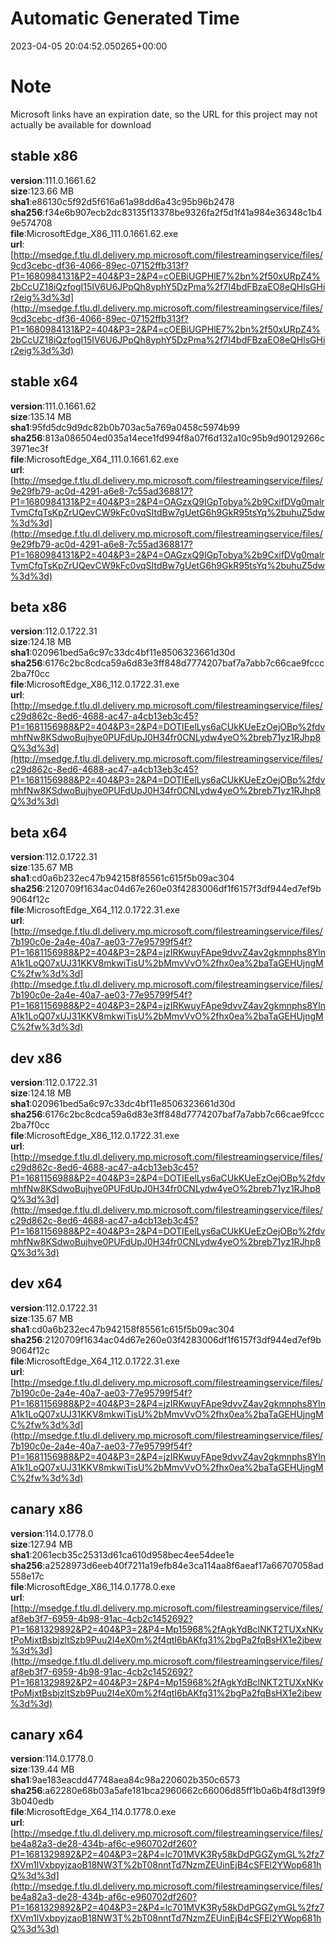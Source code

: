 # Automatic Generated Time
2023-04-05 20:04:52.050265+00:00

# Note
Microsoft links have an expiration date, so the URL for this project may not actually be available for download

## stable x86
**version**:111.0.1661.62  
**size**:123.66 MB  
**sha1**:e86130c5f92d5f616a61a98dd6a43c95b96b2478  
**sha256**:f34e6b907ecb2dc83135f13378be9326fa2f5d1f41a984e36348c1b49e574708  
**file**:MicrosoftEdge_X86_111.0.1661.62.exe  
**url**:[http://msedge.f.tlu.dl.delivery.mp.microsoft.com/filestreamingservice/files/9cd3cebc-df36-4066-89ec-07152ffb313f?P1=1680984131&P2=404&P3=2&P4=cOEBiUGPHlE7%2bn%2f50xURpZ4%2bCcUZ18iQzfogI15IV6U6JPpQh8yphY5DzPma%2f7I4bdFBzaEO8eQHlsGHir2eig%3d%3d](http://msedge.f.tlu.dl.delivery.mp.microsoft.com/filestreamingservice/files/9cd3cebc-df36-4066-89ec-07152ffb313f?P1=1680984131&P2=404&P3=2&P4=cOEBiUGPHlE7%2bn%2f50xURpZ4%2bCcUZ18iQzfogI15IV6U6JPpQh8yphY5DzPma%2f7I4bdFBzaEO8eQHlsGHir2eig%3d%3d)  

## stable x64
**version**:111.0.1661.62  
**size**:135.14 MB  
**sha1**:95fd5dc9d9dc82b0b703ac5a769a0458c5974b99  
**sha256**:813a086504ed035a14ece1fd994f8a07f6d132a10c95b9d90129266c3971ec3f  
**file**:MicrosoftEdge_X64_111.0.1661.62.exe  
**url**:[http://msedge.f.tlu.dl.delivery.mp.microsoft.com/filestreamingservice/files/9e29fb79-ac0d-4291-a6e8-7c55ad368817?P1=1680984131&P2=404&P3=2&P4=OAGzxQ9IGpTobya%2b9CxifDVg0malrTvmCfqTsKpZrUQevCW9kFc0vqSItdBw7gUetG6h9GkR95tsYq%2buhuZ5dw%3d%3d](http://msedge.f.tlu.dl.delivery.mp.microsoft.com/filestreamingservice/files/9e29fb79-ac0d-4291-a6e8-7c55ad368817?P1=1680984131&P2=404&P3=2&P4=OAGzxQ9IGpTobya%2b9CxifDVg0malrTvmCfqTsKpZrUQevCW9kFc0vqSItdBw7gUetG6h9GkR95tsYq%2buhuZ5dw%3d%3d)  

## beta x86
**version**:112.0.1722.31  
**size**:124.18 MB  
**sha1**:020961bed5a6c97c33dc4bf11e8506323661d30d  
**sha256**:6176c2bc8cdca59a6d83e3ff848d7774207baf7a7abb7c66cae9fccc2ba7f0cc  
**file**:MicrosoftEdge_X86_112.0.1722.31.exe  
**url**:[http://msedge.f.tlu.dl.delivery.mp.microsoft.com/filestreamingservice/files/c29d862c-8ed6-4688-ac47-a4cb13eb3c45?P1=1681156988&P2=404&P3=2&P4=DOTIEelLys6aCUkKUeEzOejOBp%2fdvmhfNw8KSdwoBujhye0PUFdUpJ0H34fr0CNLydw4yeO%2breb71yz1RJhp8Q%3d%3d](http://msedge.f.tlu.dl.delivery.mp.microsoft.com/filestreamingservice/files/c29d862c-8ed6-4688-ac47-a4cb13eb3c45?P1=1681156988&P2=404&P3=2&P4=DOTIEelLys6aCUkKUeEzOejOBp%2fdvmhfNw8KSdwoBujhye0PUFdUpJ0H34fr0CNLydw4yeO%2breb71yz1RJhp8Q%3d%3d)  

## beta x64
**version**:112.0.1722.31  
**size**:135.67 MB  
**sha1**:cd0a6b232ec47b942158f85561c615f5b09ac304  
**sha256**:2120709f1634ac04d67e260e03f4283006df1f6157f3df944ed7ef9b9064f12c  
**file**:MicrosoftEdge_X64_112.0.1722.31.exe  
**url**:[http://msedge.f.tlu.dl.delivery.mp.microsoft.com/filestreamingservice/files/7b190c0e-2a4e-40a7-ae03-77e95799f54f?P1=1681156988&P2=404&P3=2&P4=jzIRKwuyFApe9dvvZ4av2gkmnphs8YlnA1k1LoQ07xUJ31KKV8mkwiTisU%2bMmvVvO%2fhx0ea%2baTaGEHUjngMC%2fw%3d%3d](http://msedge.f.tlu.dl.delivery.mp.microsoft.com/filestreamingservice/files/7b190c0e-2a4e-40a7-ae03-77e95799f54f?P1=1681156988&P2=404&P3=2&P4=jzIRKwuyFApe9dvvZ4av2gkmnphs8YlnA1k1LoQ07xUJ31KKV8mkwiTisU%2bMmvVvO%2fhx0ea%2baTaGEHUjngMC%2fw%3d%3d)  

## dev x86
**version**:112.0.1722.31  
**size**:124.18 MB  
**sha1**:020961bed5a6c97c33dc4bf11e8506323661d30d  
**sha256**:6176c2bc8cdca59a6d83e3ff848d7774207baf7a7abb7c66cae9fccc2ba7f0cc  
**file**:MicrosoftEdge_X86_112.0.1722.31.exe  
**url**:[http://msedge.f.tlu.dl.delivery.mp.microsoft.com/filestreamingservice/files/c29d862c-8ed6-4688-ac47-a4cb13eb3c45?P1=1681156988&P2=404&P3=2&P4=DOTIEelLys6aCUkKUeEzOejOBp%2fdvmhfNw8KSdwoBujhye0PUFdUpJ0H34fr0CNLydw4yeO%2breb71yz1RJhp8Q%3d%3d](http://msedge.f.tlu.dl.delivery.mp.microsoft.com/filestreamingservice/files/c29d862c-8ed6-4688-ac47-a4cb13eb3c45?P1=1681156988&P2=404&P3=2&P4=DOTIEelLys6aCUkKUeEzOejOBp%2fdvmhfNw8KSdwoBujhye0PUFdUpJ0H34fr0CNLydw4yeO%2breb71yz1RJhp8Q%3d%3d)  

## dev x64
**version**:112.0.1722.31  
**size**:135.67 MB  
**sha1**:cd0a6b232ec47b942158f85561c615f5b09ac304  
**sha256**:2120709f1634ac04d67e260e03f4283006df1f6157f3df944ed7ef9b9064f12c  
**file**:MicrosoftEdge_X64_112.0.1722.31.exe  
**url**:[http://msedge.f.tlu.dl.delivery.mp.microsoft.com/filestreamingservice/files/7b190c0e-2a4e-40a7-ae03-77e95799f54f?P1=1681156988&P2=404&P3=2&P4=jzIRKwuyFApe9dvvZ4av2gkmnphs8YlnA1k1LoQ07xUJ31KKV8mkwiTisU%2bMmvVvO%2fhx0ea%2baTaGEHUjngMC%2fw%3d%3d](http://msedge.f.tlu.dl.delivery.mp.microsoft.com/filestreamingservice/files/7b190c0e-2a4e-40a7-ae03-77e95799f54f?P1=1681156988&P2=404&P3=2&P4=jzIRKwuyFApe9dvvZ4av2gkmnphs8YlnA1k1LoQ07xUJ31KKV8mkwiTisU%2bMmvVvO%2fhx0ea%2baTaGEHUjngMC%2fw%3d%3d)  

## canary x86
**version**:114.0.1778.0  
**size**:127.94 MB  
**sha1**:2061ecb35c25313d61ca610d958bec4ee54dee1e  
**sha256**:a2528973d6eeb40f7211a19efb84e3ca114aa8f6aeaf17a66707058ad558e17c  
**file**:MicrosoftEdge_X86_114.0.1778.0.exe  
**url**:[http://msedge.f.tlu.dl.delivery.mp.microsoft.com/filestreamingservice/files/af8eb3f7-6959-4b98-91ac-4cb2c1452692?P1=1681329892&P2=404&P3=2&P4=Mp15968%2fAgkYdBclNKT2TUXxNKvtPoMjxtBsbjzltSzb9Puu2I4eX0m%2f4qtI6bAKfq31%2bgPa2fqBsHX1e2jbew%3d%3d](http://msedge.f.tlu.dl.delivery.mp.microsoft.com/filestreamingservice/files/af8eb3f7-6959-4b98-91ac-4cb2c1452692?P1=1681329892&P2=404&P3=2&P4=Mp15968%2fAgkYdBclNKT2TUXxNKvtPoMjxtBsbjzltSzb9Puu2I4eX0m%2f4qtI6bAKfq31%2bgPa2fqBsHX1e2jbew%3d%3d)  

## canary x64
**version**:114.0.1778.0  
**size**:139.44 MB  
**sha1**:9ae183eacdd47748aea84c98a220602b350c6573  
**sha256**:a62280e68b03a5afe181bca2960662c66006d85ff1b0a6b4f8d139f93b040edb  
**file**:MicrosoftEdge_X64_114.0.1778.0.exe  
**url**:[http://msedge.f.tlu.dl.delivery.mp.microsoft.com/filestreamingservice/files/be4a82a3-de28-434b-af6c-e960702df260?P1=1681329892&P2=404&P3=2&P4=lc701MVK3Ry58kDdPGGZymGL%2fz7fXVm1lVxbpyjzaoB18NW3T%2bT08nntTd7NzmZEUinEjB4cSFEl2YWop681hQ%3d%3d](http://msedge.f.tlu.dl.delivery.mp.microsoft.com/filestreamingservice/files/be4a82a3-de28-434b-af6c-e960702df260?P1=1681329892&P2=404&P3=2&P4=lc701MVK3Ry58kDdPGGZymGL%2fz7fXVm1lVxbpyjzaoB18NW3T%2bT08nntTd7NzmZEUinEjB4cSFEl2YWop681hQ%3d%3d)  


